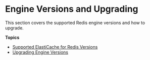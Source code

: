 # Engine Versions and Upgrading<a name="engine-versions"></a>

This section covers the supported Redis engine versions and how to upgrade\.

**Topics**
+ [Supported ElastiCache for Redis Versions](supported-engine-versions.md)
+ [Upgrading Engine Versions](VersionManagement.md)